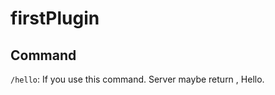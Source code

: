 # firstPlugin

## Command
`/hello`: If you use this command. Server maybe return <playername>, Hello.
